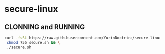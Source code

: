 # secure-linux

## CLONNING and RUNNING

```sh
curl -fsSL https://raw.githubusercontent.com/YurinDoctrine/secure-linux/master/secure.sh >secure.sh && \
 chmod 755 secure.sh && \
 ./secure.sh
```
